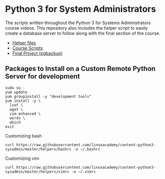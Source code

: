 # Python 3 for System Administrators

The scripts written throughout the Python 3 for Systems Administrators
course videos. This repository also includes the helper script to
easily create a database server to follow along with the final section of the
course.

* [Helper files](/helpers)
* [Course Scripts](/scripts)
* [Final Project (pgbackup)](/pgbackup)



## Packages to Install on a Custom Remote Python Server for development 


```
sudo su -
yum update
yum groupinstall -y "development tools"
yum install -y \
  lsof \
  wget \
  vim-enhanced \
  words \
  which
exit
```

Customizing bash
```
curl https://raw.githubusercontent.com/linuxacademy/content-python3-sysadmin/master/helpers/bashrc -o ~/.bashrc
```

Customizing vim
```
curl https://raw.githubusercontent.com/linuxacademy/content-python3-sysadmin/master/helpers/vimrc -o ~/.vimrc
```
